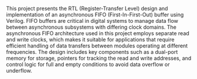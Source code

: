 This project presents the RTL (Register-Transfer Level) design and implementation of an asynchronous FIFO (First-In-First-Out) buffer using Verilog. FIFO buffers are critical in digital systems to manage data flow between asynchronous subsystems with differing clock domains. The asynchronous FIFO architecture used in this project employs separate read and write clocks, which makes it suitable for applications that require efficient handling of data transfers between modules operating at different frequencies. The design includes key components such as a dual-port memory for storage, pointers for tracking the read and write addresses, and control logic for full and empty conditions to avoid data overflow or underflow. 
